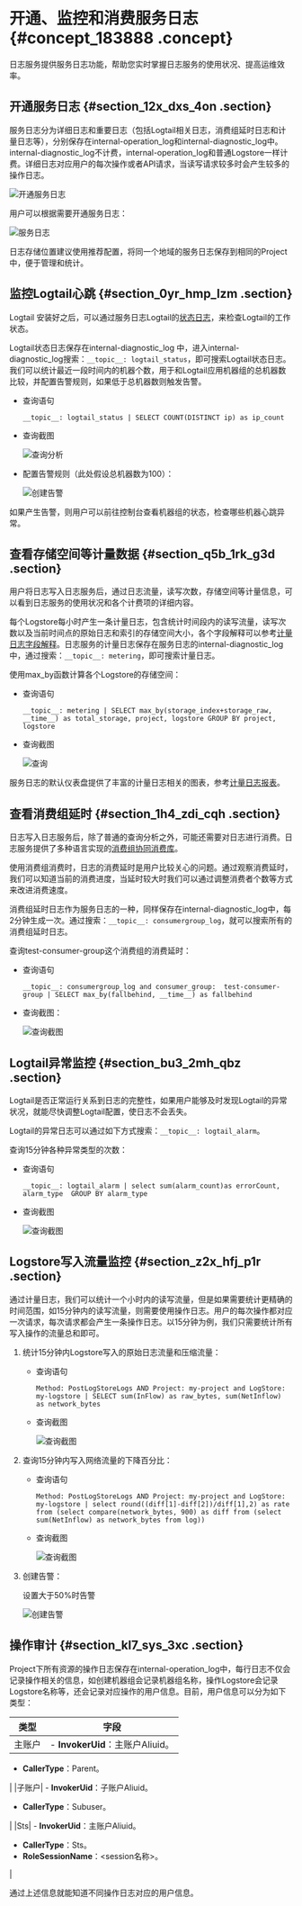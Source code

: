 # 开通、监控和消费服务日志 {#concept_183888 .concept}

日志服务提供服务日志功能，帮助您实时掌握日志服务的使用状况、提高运维效率。

## 开通服务日志 {#section_12x_dxs_4on .section}

服务日志分为详细日志和重要日志（包括Logtail相关日志，消费组延时日志和计量日志等），分别保存在internal-operation\_log和internal-diagnostic\_log中。internal-diagnostic\_log不计费，internal-operation\_log和普通Logstore一样计费。详细日志对应用户的每次操作或者API请求，当读写请求较多时会产生较多的操作日志。

![开通服务日志](http://static-aliyun-doc.oss-cn-hangzhou.aliyuncs.com/assets/img/158200/156895101944449_zh-CN.png)

用户可以根据需要开通服务日志：

![服务日志](http://static-aliyun-doc.oss-cn-hangzhou.aliyuncs.com/assets/img/158200/156895101944452_zh-CN.png)

日志存储位置建议使用推荐配置，将同一个地域的服务日志保存到相同的Project中，便于管理和统计。

## 监控Logtail心跳 {#section_0yr_hmp_lzm .section}

Logtail 安装好之后，可以通过服务日志Logtail的[状态日志](../../../../intl.zh-CN/服务监控/服务日志/日志类型.md#section_wdh_xtt_ngb)，来检查Logtail的工作状态。

Logtail状态日志保存在internal-diagnostic\_log 中，进入internal-diagnostic\_log搜索：`__topic__: logtail_status`，即可搜索Logtail状态日志。我们可以统计最近一段时间内的机器个数，用于和Logtail应用机器组的总机器数比较，并配置告警规则，如果低于总机器数则触发告警。

-   查询语句

    ``` {#codeblock_w4w_4ih_nug}
    __topic__: logtail_status | SELECT COUNT(DISTINCT ip) as ip_count
    ```

-   查询截图

    ![查询分析](http://static-aliyun-doc.oss-cn-hangzhou.aliyuncs.com/assets/img/158200/156895101944459_zh-CN.png)

-   配置告警规则（此处假设总机器数为100）：

    ![创建告警](http://static-aliyun-doc.oss-cn-hangzhou.aliyuncs.com/assets/img/158200/156895102044460_zh-CN.png)


如果产生告警，则用户可以前往控制台查看机器组的状态，检查哪些机器心跳异常。

## 查看存储空间等计量数据 {#section_q5b_1rk_g3d .section}

用户将日志写入日志服务后，通过日志流量，读写次数，存储空间等计量信息，可以看到日志服务的使用状况和各个计费项的详细内容。

每个Logstore每小时产生一条计量日志，包含统计时间段内的读写流量，读写次数以及当前时间点的原始日志和索引的存储空间大小，各个字段解释可以参考[计量日志字段解释](../../../../intl.zh-CN/服务监控/服务日志/日志类型.md#section_kgc_wpr_m2b)。日志服务的计量日志保存在服务日志的internal-diagnostic\_log中，通过搜索：`__topic__: metering`，即可搜索计量日志。

使用max\_by函数计算各个Logstore的存储空间：

-   查询语句

    ``` {#codeblock_vts_he3_crh}
    __topic__: metering | SELECT max_by(storage_index+storage_raw, __time__) as total_storage, project, logstore GROUP BY project, logstore
    ```

-   查询截图

    ![查询](http://static-aliyun-doc.oss-cn-hangzhou.aliyuncs.com/assets/img/158200/156895102044466_zh-CN.png)


服务日志的默认仪表盘提供了丰富的计量日志相关的图表，参考[计量日志报表](../../../../intl.zh-CN/服务监控/服务日志/服务日志仪表盘.md#section_ohd_jwt_ngb)。

## 查看消费组延时 {#section_1h4_zdi_cqh .section}

日志写入日志服务后，除了普通的查询分析之外，可能还需要对日志进行消费。日志服务提供了多种语言实现的[消费组协同消费库](../../../../intl.zh-CN/实时消费/消费组消费/通过消费组消费日志.md#)。

使用消费组消费时，日志的消费延时是用户比较关心的问题。通过观察消费延时，我们可以知道当前的消费进度，当延时较大时我们可以通过调整消费者个数等方式来改进消费速度。

消费组延时日志作为服务日志的一种，同样保存在internal-diagnostic\_log中，每2分钟生成一次。通过搜索：`__topic__: consumergroup_log`，就可以搜索所有的消费组延时日志。

查询test-consumer-group这个消费组的消费延时：

-   查询语句

    ``` {#codeblock_48y_vom_fi8}
    __topic__: consumergroup_log and consumer_group:  test-consumer-group | SELECT max_by(fallbehind, __time__) as fallbehind
    ```

-   查询截图：

    ![查询截图](http://static-aliyun-doc.oss-cn-hangzhou.aliyuncs.com/assets/img/158200/156895102044740_zh-CN.png)


## Logtail异常监控 {#section_bu3_2mh_qbz .section}

Logtail是否正常运行关系到日志的完整性，如果用户能够及时发现Logtail的异常状况，就能尽快调整Logtail配置，使日志不会丢失。

Logtail的异常日志可以通过如下方式搜索：`__topic__: logtail_alarm`。

查询15分钟各种异常类型的次数：

-   查询语句

    ``` {#codeblock_tw7_zmy_hkl}
    __topic__: logtail_alarm | select sum(alarm_count)as errorCount, alarm_type  GROUP BY alarm_type
    ```

-   查询截图

    ![查询截图](http://static-aliyun-doc.oss-cn-hangzhou.aliyuncs.com/assets/img/158200/156895102044741_zh-CN.png)


## Logstore写入流量监控 {#section_z2x_hfj_p1r .section}

通过计量日志，我们可以统计一个小时内的读写流量，但是如果需要统计更精确的时间范围，如15分钟内的读写流量，则需要使用操作日志。用户的每次操作都对应一次请求，每次请求都会产生一条操作日志。以15分钟为例，我们只需要统计所有写入操作的流量总和即可。

1.  统计15分钟内Logstore写入的原始日志流量和压缩流量：
    -   查询语句

        ``` {#codeblock_li9_8mr_cxd}
        Method: PostLogStoreLogs AND Project: my-project and LogStore: my-logstore | SELECT sum(InFlow) as raw_bytes, sum(NetInflow) as network_bytes
        ```

    -   查询截图

        ![查询截图](http://static-aliyun-doc.oss-cn-hangzhou.aliyuncs.com/assets/img/158200/156895102044521_zh-CN.png)

2.  查询15分钟内写入网络流量的下降百分比：
    -   查询语句

        ``` {#codeblock_fhh_2ue_uyb}
        Method: PostLogStoreLogs AND Project: my-project and LogStore: my-logstore | select round((diff[1]-diff[2])/diff[1],2) as rate from (select compare(network_bytes, 900) as diff from (select sum(NetInflow) as network_bytes from log))
        ```

    -   查询截图

        ![查询截图](http://static-aliyun-doc.oss-cn-hangzhou.aliyuncs.com/assets/img/158200/156895102044523_zh-CN.png)

3.  创建告警：

    设置大于50%时告警

    ![创建告警](http://static-aliyun-doc.oss-cn-hangzhou.aliyuncs.com/assets/img/158200/156895102044524_zh-CN.png)


## 操作审计 {#section_kl7_sys_3xc .section}

Project下所有资源的操作日志保存在internal-operation\_log中，每行日志不仅会记录操作相关的信息，如创建机器组会记录机器组名称，操作Logstore会记录Logstore名称等，还会记录对应操作的用户信息。目前，用户信息可以分为如下类型：

|类型|字段|
|--|--|
|主账户| -   **InvokerUid**：主账户Aliuid。
-   **CallerType**：Parent。

 |
|子账户| -   **InvokerUid**：子账户Aliuid。
-   **CallerType**：Subuser。

 |
|Sts| -   **InvokerUid**：主账户Aliuid。
-   **CallerType**：Sts。
-   **RoleSessionName**：<session名称\>。

 |

通过上述信息就能知道不同操作日志对应的用户信息。


